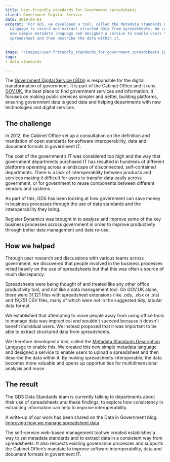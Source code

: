 ```yaml
---
title: User-friendly standards for Government spreadsheets
client: Government Digital Service
date: 2019-06-01
excerpt: 'For GDS, we developed a tool, called the Metadata Standards Description
  Language to record and extract structed data from spreadsheets. We created this
  new simple metadata language and designed a service to enable users to upload a
  spreadsheet and then describe the data within it.

  '
image: "/images/user-frirendly_standards_for_government_spreadsheets.jpg"
tags:
- data-standards

---
```

The [Government Digital Service (GDS)](https://gds.blog.gov.uk/about/) is responsible for the digital transformation of government. It is part of the Cabinet Office and it runs [GOV.UK](https://gov.uk), the best place to find government services and information. It focuses on making public services simpler and better, building platforms, ensuring government data is good data and helping departments with new technologies and digital services.

## The challenge

In 2012, the Cabinet Office set up a consultation on the definition and mandation of open standards for software interoperability, data and document formats in government IT.

The cost of the government’s IT was considered too high and the way that government departments purchased IT has resulted in hundreds of different platforms operating across a landscape of disconnected, self-contained departments. There is a lack of interoperability between products and services making it difficult for users to transfer data easily across government, or for government to reuse components between different vendors and systems.

As part of this, GDS has been looking at how government can save money in business processes through the use of data standards and the interoperability they bring.

Register Dynamics was brought in to analyse and improve some of the key business processes across government in order to improve productivity through better data management and data re-use.

## How we helped

Through user research and discussions with various teams across government, we discovered that people involved in the business processes relied heavily on the use of spreadsheets but that this was often a source of much discrepancy.

Spreadsheets were being thought of and treated like any other office productivity tool, and not like a data management tool. On GOV.UK alone, there were 31,121 files with spreadsheet extensions (like .ods, .xlsx or .xls) and 19,251 CSV files, many of which were not in the suggested tidy, tabular data format.

We established that attempting to move people away from using office tools to manage data was impractical and wouldn't succeed because it doesn't benefit individual users. We instead proposed that it was important to be able to extract structured data from spreadsheets.

We therefore developed a tool, called the [Metadata Standards Description Language](https://alphagov.github.io/metadata-standards-description-language/) to enable this. We created this new simple metadata language and designed a service to enable users to upload a spreadsheet and then describe the data within it. By making spreadsheets interoperable, the data becomes more valuable and opens up opportunities for multidimensional analysis and reuse.

## The result

The GDS Data Standards team is currently talking to departments about their use of spreadsheets and these findings, to explore how consistency in extracting information can help to improve interoperability.

A write-up of our work has been shared on the Data in Government blog: [Improving how we manage spreadsheet data](https://dataingovernment.blog.gov.uk/2019/06/10/improving-how-we-manage-spreadsheet-data/).

The self-service web-based management tool we created establishes a way to set metadata standards and to extract data in a consistent way from spreadsheets. It also respects existing governance processes and supports the Cabinet Office’s mandate to improve software interoperability, data and document formats in government IT.